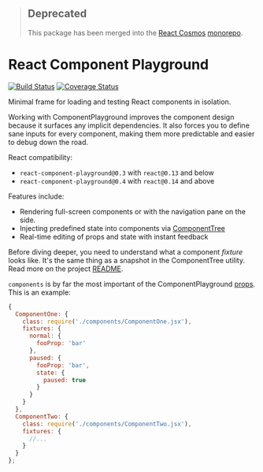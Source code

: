 > ## Deprecated
> This package has been merged into the [React Cosmos](https://github.com/react-cosmos/react-cosmos) [monorepo](https://github.com/react-cosmos/react-cosmos/tree/master/packages).

# React Component Playground
[![Build Status](https://travis-ci.org/skidding/react-component-playground.svg?branch=master)](https://travis-ci.org/skidding/react-component-playground) [![Coverage Status](https://coveralls.io/repos/skidding/react-component-playground/badge.svg?branch=master)](https://coveralls.io/r/skidding/react-component-playground?branch=master)

Minimal frame for loading and testing React
components in isolation.

Working with ComponentPlayground improves the component design because it
surfaces any implicit dependencies. It also forces you to define sane inputs
for every component, making them more predictable and easier to debug down
the road.

React compatibility:
- `react-component-playground@0.3` with `react@0.13` and below
- `react-component-playground@0.4` with `react@0.14` and above

Features include:

- Rendering full-screen components or with the navigation pane on the side.
- Injecting predefined state into components via [ComponentTree](https://github.com/skidding/react-component-tree)
- Real-time editing of props and state with instant feedback

Before diving deeper, you need to understand what a component _fixture_ looks
like. It's the same thing as a snapshot in the ComponentTree utility. Read more
on the project [README](https://github.com/skidding/react-component-tree#componenttreeserialize).

`components` is by far the most important of the ComponentPlayground [props](https://github.com/skidding/react-component-playground/blob/master/src/components/component-playground.jsx#L19-L26).
This is an example:

```js
{
  ComponentOne: {
    class: require('./components/ComponentOne.jsx'),
    fixtures: {
      normal: {
        fooProp: 'bar'
      },
      paused: {
        fooProp: 'bar',
        state: {
          paused: true
        }
      }
    }
  },
  ComponentTwo: {
    class: require('./components/ComponentTwo.jsx'),
    fixtures: {
      //...
    }
  }
};
```
